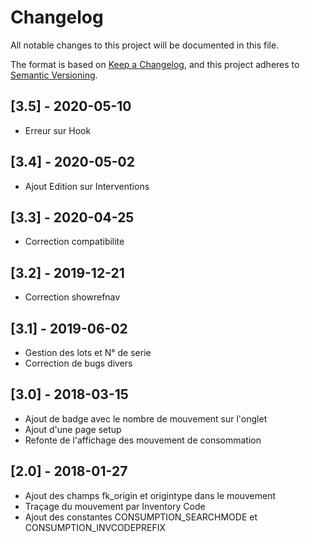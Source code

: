 # Changelog
All notable changes to this project will be documented in this file.

The format is based on [Keep a Changelog](https://keepachangelog.com/en/1.0.0/),
and this project adheres to [Semantic Versioning](https://semver.org/spec/v2.0.0.html).

## [3.5] - 2020-05-10
- Erreur sur Hook

## [3.4] - 2020-05-02
- Ajout Edition sur Interventions

## [3.3] - 2020-04-25
- Correction compatibilite

## [3.2] - 2019-12-21
- Correction showrefnav

## [3.1] - 2019-06-02
- Gestion des lots et N° de serie
- Correction de bugs divers

## [3.0] - 2018-03-15
- Ajout de badge avec le nombre de mouvement sur l'onglet
- Ajout d'une page setup
- Refonte de l'affichage des mouvement de consommation

## [2.0] - 2018-01-27
- Ajout des champs fk_origin et origintype dans le mouvement
- Traçage du mouvement par Inventory Code
- Ajout des constantes CONSUMPTION_SEARCHMODE et CONSUMPTION_INVCODEPREFIX
